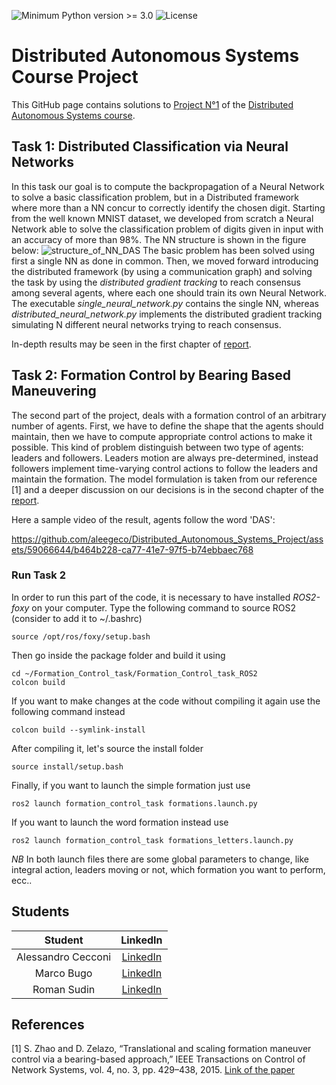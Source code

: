 ![Minimum Python version >= 3.0](https://badgen.net/badge/python/3.x/blue)
![License](https://badgen.net/badge/license/GPL-3.0/red)


# Distributed Autonomous Systems Course Project
This GitHub page contains solutions to [Project N°1](https://github.com/aleegeco/Distributed_Autonomous_Systems_Project/blob/main/Project_1.pdf) of the [Distributed Autonomous Systems course](https://www.unibo.it/en/teaching/course-unit-catalogue/course-unit/2021/454490).

## Task 1: Distributed Classification via Neural Networks
In this task our goal is to compute the backpropagation of a Neural Network to solve a basic classification problem, but in a Distributed framework where more than a NN concur to 
correctly identify the chosen digit.
Starting from the well known MNIST dataset, we developed from scratch a Neural Network able to solve the classification problem of digits given in input with an accuracy of more than 98%. The NN structure is shown in the figure below: 
![structure_of_NN_DAS](https://github.com/aleegeco/Distributed_Autonomous_Systems_Project/assets/59066644/01a3a312-15a6-4080-91b9-0150a5124a01)
The basic problem has been solved using first a single NN as done in common. Then, we moved forward introducing the distributed framework (by using a communication graph) and solving the task by using
the *distributed gradient tracking* to reach consensus among several agents, where each one should train its own Neural Network.  
The executable *single_neural_network.py* contains the single NN, whereas *distributed_neural_network.py* implements the
distributed gradient tracking simulating N different neural networks trying to reach consensus. 

In-depth results may be seen in the first chapter of [report](https://github.com/aleegeco/Distributed_Autonomous_Systems_Project/blob/main/Distributed_Autonomous_Systems___Report.pdf).
## Task 2: Formation Control by Bearing Based Maneuvering
The second part of the project, deals with a formation control of an arbitrary number of agents. First, we have to define 
the shape that the agents should maintain, then we have to compute appropriate control actions to make it possible.
This kind of problem distinguish between two type of agents: leaders and followers. Leaders motion are always pre-determined, instead followers implement
time-varying control actions to follow the leaders and maintain the formation. 
The model formulation is taken from our reference [1] and a deeper discussion on our decisions is in the second chapter of the [report](https://github.com/aleegeco/Distributed_Autonomous_Systems_Project/blob/main/Distributed_Autonomous_Systems___Report.pdf).

Here a sample video of the result, agents follow the word 'DAS':

https://github.com/aleegeco/Distributed_Autonomous_Systems_Project/assets/59066644/b464b228-ca77-41e7-97f5-b74ebbaec768




### Run Task 2
In order to run this part of the code, it is necessary to have installed *ROS2-foxy* on your computer. 
Type the following command to source ROS2 (consider to add it to ~/.bashrc)
```
source /opt/ros/foxy/setup.bash
```
Then go inside the package folder and build it using
```
cd ~/Formation_Control_task/Formation_Control_task_ROS2 
colcon build
```
If you want to make changes at the code without compiling it again use the following command instead
```
colcon build --symlink-install
```
After compiling it, let's source the install folder
```
source install/setup.bash
```
Finally, if you want to launch the simple formation just use
```
ros2 launch formation_control_task formations.launch.py
```
If you want to launch the word formation instead use
```
ros2 launch formation_control_task formations_letters.launch.py
```
*NB* In both launch files there are some global parameters to change, like integral action, leaders moving or not, which formation you want to perform, ecc..


## Students 
| Student | LinkedIn 
| :-----------: | :--: |
| Alessandro Cecconi | [LinkedIn](https://www.linkedin.com/in/alessandro-cecconi-a5a988182/) |  
| Marco Bugo | [LinkedIn](https://www.linkedin.com/in/marco-bugo/) 
| Roman Sudin | [LinkedIn](https://www.linkedin.com/in/roman-sudin/) 

## References
[1] S. Zhao and D. Zelazo, “Translational and scaling formation maneuver control via a bearing-based approach,” IEEE Transactions on Control of Network Systems, vol. 4, no. 3, pp. 429–438, 2015. [Link of the paper](https://arxiv.org/pdf/1506.05636.pdf)
